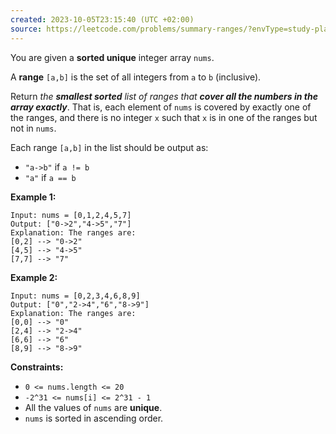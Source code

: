 ```yaml
---
created: 2023-10-05T23:15:40 (UTC +02:00)
source: https://leetcode.com/problems/summary-ranges/?envType=study-plan-v2&envId=top-interview-150
---
```

You are given a **sorted unique** integer array `nums`.

A **range** `[a,b]` is the set of all integers from `a` to `b` (inclusive).

Return _the **smallest sorted** list of ranges that **cover all the numbers in the array exactly**_. That is, each element of `nums` is covered by exactly one of the ranges, and there is no integer `x` such that `x` is in one of the ranges but not in `nums`.

Each range `[a,b]` in the list should be output as:

-   `"a->b"` if `a != b`
-   `"a"` if `a == b`

**Example 1:**

```
Input: nums = [0,1,2,4,5,7]
Output: ["0->2","4->5","7"]
Explanation: The ranges are:
[0,2] --> "0->2"
[4,5] --> "4->5"
[7,7] --> "7"

```

**Example 2:**

```
Input: nums = [0,2,3,4,6,8,9]
Output: ["0","2->4","6","8->9"]
Explanation: The ranges are:
[0,0] --> "0"
[2,4] --> "2->4"
[6,6] --> "6"
[8,9] --> "8->9"

```

**Constraints:**

-   `0 <= nums.length <= 20`
-   `-2^31 <= nums[i] <= 2^31 - 1`
-   All the values of `nums` are **unique**.
-   `nums` is sorted in ascending order.
